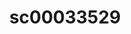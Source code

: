 ---
ee_id: '228'
site: '1'
type: '2'
long_id: 2010-014 sc00033529
url: 2010-014-sc00033529
year: '2010'
medium: 'Pen on All Purpose Security Paper (Grey) #24 bond'
commission:
add_credit:
dims: 11 x 8.5 inches
pitch:
ps:
live_url:
related:
title: sc00033529
youtube:
imgs: "{filedir_1}cadliner-drawing-2010-014-digital-database-ih_1.jpg"
subheading:
year2: '2010'
download:
add_credits:
related_code:
! '':
layout: things-i-made
---